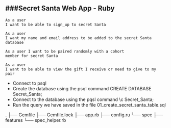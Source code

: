 ###Secret Santa Web App - Ruby
---
```
As a user
I want to be able to sign_up to secret Santa
```

```
As a user
I want my name and email address to be added to the secret Santa database
```

```
As a user I want to be paired randomly with a cohort
member for secret Santa
```

```
As a user
I want to be able to view the gift I receive or need to give to my pair
```

- Connect to psql
- Create the database using the psql command CREATE DATABASE Secret_Santa;
- Connect to the database using the pqsl command \c Secret_Santa;
- Run the query we have saved in the file 01_create_secret_santa_table.sql


.
├── Gemfile
├── Gemfile.lock
├── app.rb
├── config.ru
└── spec
    ├── features
    └── spec_helper.rb
